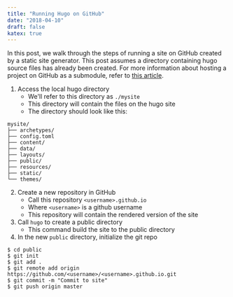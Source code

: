 ```yaml
---
title: "Running Hugo on GitHub"
date: "2018-04-10"
draft: false
katex: true
---
```


In this post, we walk through the steps of running a site on GitHub created by a static site generator. This post assumes a directory containing hugo source files has already been created. For more information about hosting a project on GitHub as a submodule, refer to [this article](https://gohugo.io/hosting-and-deployment/hosting-on-github/#step-by-step-instructions). 

1. Access the local hugo directory
	- We'll refer to this directory as `./mysite`
	- This directory will contain the files on the hugo site
	- The directory should look like this:
```
mysite/
├── archetypes/
├── config.toml
├── content/
├── data/
├── layouts/
├── public/
├── resources/
├── static/
└── themes/

```
2. Create a new repository in GitHub
	- Call this repository `<username>.github.io`
	- Where `<username>` is a github username
	- This repository will contain the rendered version of the site
3. Call `hugo` to create a public directory
	- This command build the site to the public directory
4. In the new `public` directory, initialize the git repo
```
$ cd public
$ git init
$ git add .
$ git remote add origin https://github.com/<username>/<username>.github.io.git
$ git commit -m "Commit to site"
$ git push origin master
```
